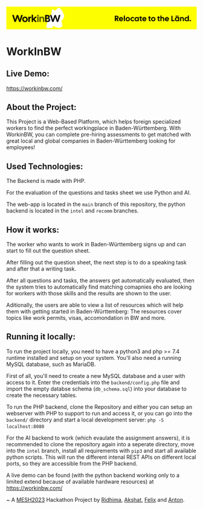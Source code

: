 ![](/backend/assets/img/banner.svg)
# WorkInBW

## Live Demo:
https://workinbw.com/

## About the Project:
This Project is a Web-Based Platform, which helps foreign specialized workers to find the perfect workingplace in Baden-Württemberg.
With WorkinBW, you can complete pre-hiring assessments to get matched with great local and global companies in Baden-Württemberg looking for employees!

## Used Technologies:
The Backend is made with PHP.

For the evaluation of the questions and tasks sheet we use Python and AI.

The web-app is located in the `main` branch of this repository, the python backend is located in the `intel` and `recomm` branches.

## How it works:
The worker who wants to work in Baden-Württemberg signs up and can start to fill out the question sheet.

After filling out the question sheet, the next step is to do a speaking task and after that a writing task.

After all questions and tasks, the answers get automatically evaluated, then the system tries to automatically find matching comapnies eho are looking for workers with those skills and the results are shown to the user.

Aditionally, the users are able to view a list of resources which will help them with getting started in Baden-Württemberg: The resources cover topics like work permits, visas, accomondation in BW and more.

## Running it locally:
To run the project locally, you need to have a python3 and php >= 7.4 runtime installed and setup on your system. You'll also need a running MySQL database, such as MariaDB.

First of all, you'll need to create a new MySQL database and a user with access to it. Enter the credentials into the `backend/config.php` file and import the empty databse schema (`db_schema.sql`) into your database to create the necessary tables.

To run the PHP backend, clone the Repository and either you can setup an webserver with PHP to support to run and access it, or you can go into the `backend/` directory and start a local development server:
`php -S localhost:8080`

For the AI backend to work (which evaulate the assignment answers), it is recommended to clone the repository again into a seperate directory, move into the `intel` branch, install all requirements with `pip3` and start all available python scripts. This will run the different intenal REST APIs on different local ports, so they are accessible from the PHP backend.

A live demo can be found (with the python backend working only to a limited extend because of available hardware resources) at https://workinbw.com/

~ A <a href="https://mesh-stuttgart.de/" target="_blank">MESH2023</a> Hackathon Project by  <a href="https://github.com/ridhimagarg" target="_blank">Ridhima</a>, <a href="https://github.com/akshat4112" target="_blank">Akshat</a>, <a href="https://github.com/megagmbh-mega" target="_blank">Felix</a> and <a href="https://github.com/anthemaker" target="_blank">Anton</a>.